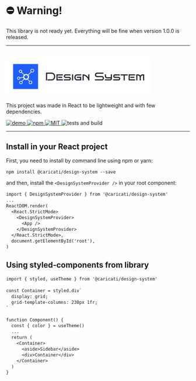 # ⛔️ Warning!
This library is not ready yet. Everything will be fine when version 1.0.0 is released.

<hr />
<br />
<img src="./.storybook/logo.svg" alt="Caricati.io - Design System" width="400">

This project was made in React to be lightweight and with few dependencies.

<p>
  <a href="https://caricati-ds.netlify.app/">
    <img src="https://img.shields.io/badge/weiste-demo-205EFC" alt="demo">
  </a>
  <a href="https://www.npmjs.com/package/@caricati/design-system">
    <img src="https://img.shields.io/badge/package-npm-FA9703" alt="npm">
  </a>
  <a href="./LICENSE">
    <img src="https://img.shields.io/badge/license-MIT-292F3A" alt="MIT">
  </a>
  <img src="https://github.com/caricati-io/design-system/actions/workflows/main.yml/badge.svg" alt="tests and build">
</p>

<hr />

## Install in your React project
First, you need to install by command line using npm or yarn:

```
npm install @caricati/design-system --save
```

and then, install the `<DesignSystemProvider />` in your root component:

```
import { DesignSystemProvider } from '@caricati/design-system'
...
ReactDOM.render(
  <React.StrictMode>
    <DesignSystemProvider>
      <App />
    </DesignSystemProvider>
  </React.StrictMode>,
  document.getElementById('root'),
)
```



## Using styled-components from library

```
import { styled, useTheme } from '@caricati/design-system'

const Container = styled.div`
  display: grid;
  grid-template-columns: 230px 1fr;
`

function Component() {
  const { color } = useTheme()
  ...
  return (
    <Container>
      <aside>Sidebar</aside>
      <div>Container</div>
    </Container>
  )
}
```
